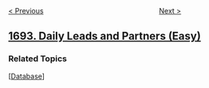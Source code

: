 <!--|This file generated by command(leetcode description); DO NOT EDIT.    |-->
<!--+----------------------------------------------------------------------+-->
<!--|@author    openset <openset.wang@gmail.com>                           |-->
<!--|@link      https://github.com/openset                                 |-->
<!--|@home      https://github.com/openset/leetcode                        |-->
<!--+----------------------------------------------------------------------+-->

[< Previous](../count-ways-to-distribute-candies "Count Ways to Distribute Candies")
　　　　　　　　　　　　　　　　
[Next >](../reformat-phone-number "Reformat Phone Number")

## [1693. Daily Leads and Partners (Easy)](https://leetcode.com/problems/daily-leads-and-partners "每天的领导和合伙人")



### Related Topics
  [[Database](../../tag/database/README.md)]
